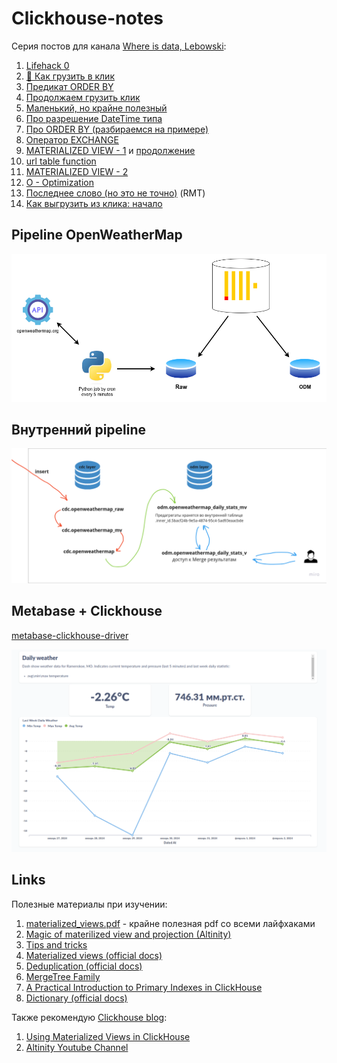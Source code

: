 # Сlickhouse-notes

Серия постов для канала [Where is data, Lebowski](https://t.me/double_data):
1. [Lifehack 0](https://t.me/double_data/113)
2. [🚛 Как грузить в клик](https://t.me/double_data/114)
3. [Предикат ORDER BY](https://t.me/double_data/115)
4. [Продолжаем грузить клик](https://t.me/double_data/117)
5. [Маленький, но крайне полезный](https://t.me/double_data/118)
6. [Про разрешение DateTime типа](https://t.me/double_data/120)
7. [Про ORDER BY (разбираемся на примере)](https://t.me/double_data/121)
8. [Оператор EXCHANGE](https://t.me/double_data/123)
9. [MATERIALIZED VIEW - 1](https://t.me/double_data/124) и [продолжение](https://t.me/double_data/125)
10. [url table function](https://t.me/double_data/126)
11. [MATERIALIZED VIEW - 2](https://t.me/double_data/128)
12. [O - Optimization](https://t.me/double_data/129)
13. [Последнее слово (но это не точно)](https://t.me/double_data/131) (RMT)
14. [Как выгрузить из клика: начало](https://t.me/double_data/149)

## Pipeline OpenWeatherMap

![clickhouse-notes-openweather-pipeline.png](img%2Fclickhouse-notes-openweather-pipeline.png)

## Внутренний pipeline

![clickhouse-notes-openweather-mv-steps.png](img%2Fclickhouse-notes-openweather-mv-steps.png)

## Metabase + Clickhouse

[metabase-clickhouse-driver](https://github.com/ClickHouse/metabase-clickhouse-driver)

![clickhouse-notes-mb-dash.png](img%2Fclickhouse-notes-mb-dash.png)

## Links

Полезные материалы при изучении:
1. [materialized_views.pdf](docs%2Fmaterialized_views.pdf) - крайне полезная pdf со всеми лайфхаками
2. [Magic of materilized view and projection (Altinity)](https://youtu.be/j15dvPGzhyE?si=cKKvY7F05vaEYO-8)
3. [Tips and tricks](https://youtu.be/FsVrFbcyb84?si=9WK_IY2FkxJe9CjA)
4. [Materialized views (official docs)](https://clickhouse.com/docs/en/guides/developer/cascading-materialized-views)
5. [Deduplication (official docs)](https://clickhouse.com/docs/en/guides/developer/deduplication)
6. [MergeTree Family](https://clickhouse.com/docs/ru/engines/table-engines/mergetree-family/mergetree)
7. [A Practical Introduction to Primary Indexes in ClickHouse](https://clickhouse.com/docs/en/optimize/sparse-primary-indexes)
8. [Dictionary (official docs)](https://clickhouse.com/docs/en/sql-reference/dictionaries)

Также рекомендую [Clickhouse blog](https://clickhouse.com/blog?category=engineering):
1. [Using Materialized Views in ClickHouse](https://clickhouse.com/blog/using-materialized-views-in-clickhouse)
2. [Altinity Youtube Channel](https://www.youtube.com/@Altinity)